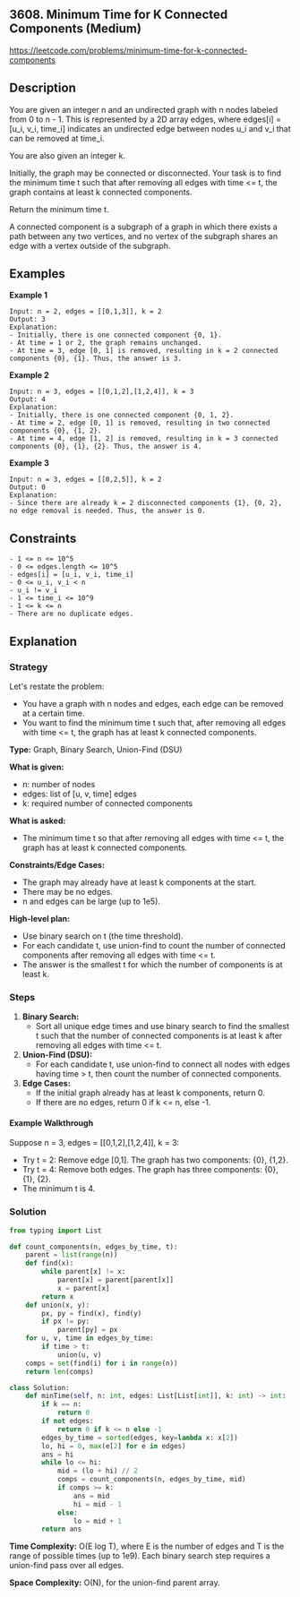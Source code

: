 ## 3608. Minimum Time for K Connected Components (Medium)

https://leetcode.com/problems/minimum-time-for-k-connected-components

## Description

You are given an integer n and an undirected graph with n nodes labeled from 0 to n - 1. This is represented by a 2D array edges, where edges[i] = [u_i, v_i, time_i] indicates an undirected edge between nodes u_i and v_i that can be removed at time_i.

You are also given an integer k.

Initially, the graph may be connected or disconnected. Your task is to find the minimum time t such that after removing all edges with time <= t, the graph contains at least k connected components.

Return the minimum time t.

A connected component is a subgraph of a graph in which there exists a path between any two vertices, and no vertex of the subgraph shares an edge with a vertex outside of the subgraph.

## Examples

**Example 1**

    Input: n = 2, edges = [[0,1,3]], k = 2
    Output: 3
    Explanation:
    - Initially, there is one connected component {0, 1}.
    - At time = 1 or 2, the graph remains unchanged.
    - At time = 3, edge [0, 1] is removed, resulting in k = 2 connected components {0}, {1}. Thus, the answer is 3.

**Example 2**

    Input: n = 3, edges = [[0,1,2],[1,2,4]], k = 3
    Output: 4
    Explanation:
    - Initially, there is one connected component {0, 1, 2}.
    - At time = 2, edge [0, 1] is removed, resulting in two connected components {0}, {1, 2}.
    - At time = 4, edge [1, 2] is removed, resulting in k = 3 connected components {0}, {1}, {2}. Thus, the answer is 4.

**Example 3**

    Input: n = 3, edges = [[0,2,5]], k = 2
    Output: 0
    Explanation:
    - Since there are already k = 2 disconnected components {1}, {0, 2}, no edge removal is needed. Thus, the answer is 0.

## Constraints

```
- 1 <= n <= 10^5
- 0 <= edges.length <= 10^5
- edges[i] = [u_i, v_i, time_i]
- 0 <= u_i, v_i < n
- u_i != v_i
- 1 <= time_i <= 10^9
- 1 <= k <= n
- There are no duplicate edges.
```

## Explanation

### Strategy

Let's restate the problem:
- You have a graph with n nodes and edges, each edge can be removed at a certain time.
- You want to find the minimum time t such that, after removing all edges with time <= t, the graph has at least k connected components.

**Type:** Graph, Binary Search, Union-Find (DSU)

**What is given:**
- n: number of nodes
- edges: list of [u, v, time] edges
- k: required number of connected components

**What is asked:**
- The minimum time t so that after removing all edges with time <= t, the graph has at least k connected components.

**Constraints/Edge Cases:**
- The graph may already have at least k components at the start.
- There may be no edges.
- n and edges can be large (up to 1e5).

**High-level plan:**
- Use binary search on t (the time threshold).
- For each candidate t, use union-find to count the number of connected components after removing all edges with time <= t.
- The answer is the smallest t for which the number of components is at least k.

### Steps

1. **Binary Search:**
   - Sort all unique edge times and use binary search to find the smallest t such that the number of connected components is at least k after removing all edges with time <= t.
2. **Union-Find (DSU):**
   - For each candidate t, use union-find to connect all nodes with edges having time > t, then count the number of connected components.
3. **Edge Cases:**
   - If the initial graph already has at least k components, return 0.
   - If there are no edges, return 0 if k <= n, else -1.

#### Example Walkthrough

Suppose n = 3, edges = [[0,1,2],[1,2,4]], k = 3:
- Try t = 2: Remove edge [0,1]. The graph has two components: {0}, {1,2}.
- Try t = 4: Remove both edges. The graph has three components: {0}, {1}, {2}.
- The minimum t is 4.

### Solution

```python
from typing import List

def count_components(n, edges_by_time, t):
    parent = list(range(n))
    def find(x):
        while parent[x] != x:
            parent[x] = parent[parent[x]]
            x = parent[x]
        return x
    def union(x, y):
        px, py = find(x), find(y)
        if px != py:
            parent[py] = px
    for u, v, time in edges_by_time:
        if time > t:
            union(u, v)
    comps = set(find(i) for i in range(n))
    return len(comps)

class Solution:
    def minTime(self, n: int, edges: List[List[int]], k: int) -> int:
        if k == n:
            return 0
        if not edges:
            return 0 if k <= n else -1
        edges_by_time = sorted(edges, key=lambda x: x[2])
        lo, hi = 0, max(e[2] for e in edges)
        ans = hi
        while lo <= hi:
            mid = (lo + hi) // 2
            comps = count_components(n, edges_by_time, mid)
            if comps >= k:
                ans = mid
                hi = mid - 1
            else:
                lo = mid + 1
        return ans
```

**Time Complexity:** O(E log T), where E is the number of edges and T is the range of possible times (up to 1e9). Each binary search step requires a union-find pass over all edges.

**Space Complexity:** O(N), for the union-find parent array.

